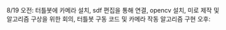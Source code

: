 8/19
	오전: 터틀봇에 카메라 설치, sdf 편집을 통해 연결, opencv 설치, 미로 제작 및 알고리즘 구상을 위한 회의, 터틀봇 구동 코드 및 카메라 작동 알고리즘 구현
  오후:
